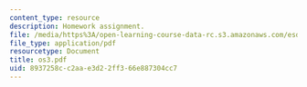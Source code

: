 ```yaml
---
content_type: resource
description: Homework assignment.
file: /media/https%3A/open-learning-course-data-rc.s3.amazonaws.com/esd-34-system-architecture-january-iap-2007/8937258cc2aae3d22ff366e887304cc7_os3.pdf
file_type: application/pdf
resourcetype: Document
title: os3.pdf
uid: 8937258c-c2aa-e3d2-2ff3-66e887304cc7
---
```

